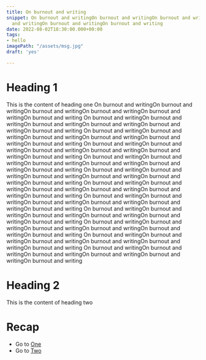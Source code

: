 ```yaml
---
title: On burnout and writing
snippet: On burnout and writingOn burnout and writingOn burnout and writingOn burnout
  and writingOn burnout and writingOn burnout and writing
date: 2022-08-02T18:30:00.000+00:00
tags:
- hello
imagePath: "/assets/msg.jpg"
draft: 'yes'

---
```

# Heading 1
This is the content of heading one
 On burnout and writingOn burnout and writingOn burnout and writingOn burnout
  and writingOn burnout and writingOn burnout and writing On burnout and writingOn burnout and writingOn burnout and writingOn burnout
  and writingOn burnout and writingOn burnout and writing On burnout and writingOn burnout and writingOn burnout and writingOn burnout
  and writingOn burnout and writingOn burnout and writing On burnout and writingOn burnout and writingOn burnout and writingOn burnout
  and writingOn burnout and writingOn burnout and writing On burnout and writingOn burnout and writingOn burnout and writingOn burnout
  and writingOn burnout and writingOn burnout and writing On burnout and writingOn burnout and writingOn burnout and writingOn burnout
  and writingOn burnout and writingOn burnout and writing On burnout and writingOn burnout and writingOn burnout and writingOn burnout
  and writingOn burnout and writingOn burnout and writing On burnout and writingOn burnout and writingOn burnout and writingOn burnout
  and writingOn burnout and writingOn burnout and writing On burnout and writingOn burnout and writingOn burnout and writingOn burnout
  and writingOn burnout and writingOn burnout and writing On burnout and writingOn burnout and writingOn burnout and writingOn burnout
  and writingOn burnout and writingOn burnout and writing On burnout and writingOn burnout and writingOn burnout and writingOn burnout
  and writingOn burnout and writingOn burnout and writing On burnout and writingOn burnout and writingOn burnout and writingOn burnout
  and writingOn burnout and writingOn burnout and writing


# Heading 2
This is the content of heading two

# Recap
- Go to [One](#heading-1)
- Go to [Two](#heading-2)